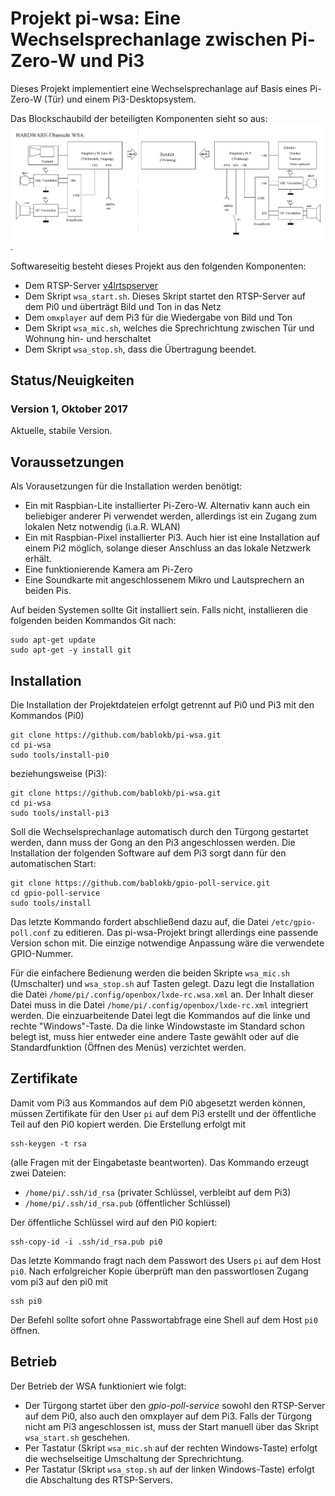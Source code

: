 Projekt pi-wsa: Eine Wechselsprechanlage zwischen Pi-Zero-W und Pi3
===================================================================

Dieses Projekt implementiert eine Wechselsprechanlage auf Basis eines
Pi-Zero-W (Tür) und einem Pi3-Desktopsystem.

Das Blockschaubild der beteiligten Komponenten sieht so aus:
![](doc/blockplan-wsa.gif "Blockplan WSA").

Softwareseitig besteht dieses Projekt aus den folgenden Komponenten:

  - Dem RTSP-Server
    [v4lrtspserver](https://github.com/mpromonet/v4l2rtspserver "v4lrtspserver")
  - Dem Skript `wsa_start.sh`. Dieses Skript startet den RTSP-Server
    auf dem Pi0 und überträgt Bild und Ton in das Netz
  - Dem `omxplayer` auf dem Pi3 für die Wiedergabe von Bild und Ton
  - Dem Skript `wsa_mic.sh`, welches die Sprechrichtung zwischen
    Tür und Wohnung hin- und herschaltet
  - Dem Skript `wsa_stop.sh`, dass die Übertragung beendet.


Status/Neuigkeiten
------------------

### Version 1, Oktober 2017 ###

Aktuelle, stabile Version.


Voraussetzungen
---------------

Als Vorausetzungen für die Installation werden benötigt:

  - Ein mit Raspbian-Lite installierter Pi-Zero-W. Alternativ kann
    auch ein beliebiger anderer Pi verwendet werden, allerdings ist
    ein Zugang zum lokalen Netz notwendig (i.a.R. WLAN)
  - Ein mit Raspbian-Pixel installierter Pi3. Auch hier ist eine
    Installation auf einem Pi2 möglich, solange dieser Anschluss an das
    lokale Netzwerk erhält.
  - Eine funktionierende Kamera am Pi-Zero
  - Eine Soundkarte mit angeschlossenem Mikro und Lautsprechern an
    beiden Pis.

Auf beiden Systemen sollte Git installiert sein. Falls nicht, installieren
die folgenden beiden Kommandos Git nach:

    sudo apt-get update
    sudo apt-get -y install git


Installation
------------

Die Installation der Projektdateien erfolgt getrennt auf Pi0 und Pi3 mit
den Kommandos (Pi0)

    git clone https://github.com/bablokb/pi-wsa.git
    cd pi-wsa
    sudo tools/install-pi0

beziehungsweise (Pi3):

    git clone https://github.com/bablokb/pi-wsa.git
    cd pi-wsa
    sudo tools/install-pi3

Soll die Wechselsprechanlage automatisch durch den Türgong gestartet werden,
dann muss der Gong an den Pi3 angeschlossen werden. Die Installation der
folgenden Software auf dem Pi3 sorgt dann für den automatischen Start:

    git clone https://github.com/bablokb/gpio-poll-service.git
    cd gpio-poll-service
    sudo tools/install

Das letzte Kommando fordert abschließend dazu auf, die Datei
`/etc/gpio-poll.conf` zu editieren. Das pi-wsa-Projekt bringt
allerdings eine passende Version schon mit. Die einzige notwendige
Anpassung wäre die verwendete GPIO-Nummer.

Für die einfachere Bedienung werden die beiden Skripte `wsa_mic.sh` (Umschalter)
und `wsa_stop.sh` auf Tasten gelegt. Dazu legt die Installation die
Datei `/home/pi/.config/openbox/lxde-rc.wsa.xml` an. Der Inhalt dieser
Datei muss in die Datei `/home/pi/.config/openbox/lxde-rc.xml`
integriert werden. Die einzuarbeitende Datei legt die Kommandos auf die
linke und rechte "Windows"-Taste. Da die linke Windowstaste im Standard
schon belegt ist, muss hier entweder eine andere Taste gewählt oder auf
die Standardfunktion (Öffnen des Menüs) verzichtet werden.


Zertifikate
-----------

Damit vom Pi3 aus Kommandos auf dem Pi0 abgesetzt werden können, müssen
Zertifikate für den User `pi` auf dem Pi3 erstellt und der öffentliche
Teil auf den Pi0 kopiert werden. Die Erstellung erfolgt mit

    ssh-keygen -t rsa

(alle Fragen mit der Eingabetaste beantworten). Das Kommando erzeugt zwei
Dateien:

  - `/home/pi/.ssh/id_rsa` (privater Schlüssel, verbleibt auf dem Pi3)
  - `/home/pi/.ssh/id_rsa.pub` (öffentlicher Schlüssel)

Der öffentliche Schlüssel wird auf den Pi0 kopiert:

    ssh-copy-id -i .ssh/id_rsa.pub pi0

Das letzte Kommando fragt nach dem Passwort des Users `pi` auf dem Host `pi0`.
Nach erfolgreicher Kopie überprüft man den passwortlosen Zugang vom pi3 auf
den pi0 mit

    ssh pi0

Der Befehl sollte sofort ohne Passwortabfrage eine Shell auf dem Host `pi0`
öffnen.


Betrieb
-------

Der Betrieb der WSA funktioniert wie folgt:

  - Der Türgong startet über den *gpio-poll-service* sowohl den RTSP-Server
    auf dem Pi0, also auch den omxplayer auf dem Pi3. Falls der Türgong
    nicht am Pi3 angeschlossen ist, muss der Start manuell über das Skript
    `wsa_start.sh` geschehen.
  - Per Tastatur (Skript `wsa_mic.sh` auf der rechten Windows-Taste) erfolgt
    die wechselseitige Umschaltung der Sprechrichtung.
  - Per Tastatur (Skript `wsa_stop.sh` auf der linken Windows-Taste) erfolgt
    die Abschaltung des RTSP-Servers.
